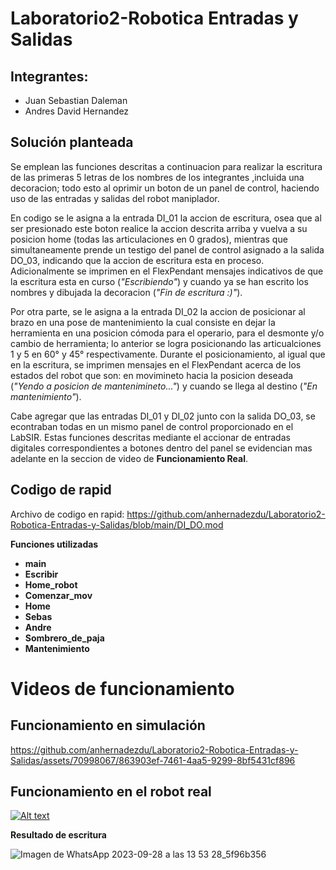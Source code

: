 # Laboratorio2-Robotica Entradas y Salidas
## Integrantes:

- Juan Sebastian Daleman
- Andres David Hernandez

## Solución planteada
Se emplean las funciones descritas a continuacion para realizar la escritura de las primeras 5 letras de los nombres de los integrantes ,incluida una decoracion; todo esto al oprimir un boton de un panel de control, haciendo uso de las entradas y salidas del robot maniplador.

En codigo se le asigna a la entrada DI_01 la accion de escritura, osea que al ser presionado este boton realice la accion descrita arriba y vuelva a su posicion home (todas las articulaciones en 0 grados), mientras que simultaneamente prende un testigo del panel de control asignado a la salida DO_03, indicando que la accion de escritura esta en proceso. Adicionalmente se imprimen en el FlexPendant mensajes indicativos de que la escritura esta en curso (_"Escribiendo"_)
y cuando ya se han escrito los nombres y dibujada la decoracion (_"Fin de escritura :)"_).

Por otra parte, se le asigna a la entrada DI_02 la accion de posicionar al brazo en una pose de mantenimiento la cual consiste en dejar la herramienta en una posicion cómoda para el operario, para el desmonte y/o cambio de herramienta; lo  anterior se logra posicionando las articualciones 1 y 5 en 60° y 45° respectivamente. Durante el posicionamiento, al igual que en la escritura, se imprimen mensajes en el FlexPendant acerca de los estados del robot que son: en movimineto hacia la  posicion deseada (_"Yendo a posicion de mantenimineto..."_) y cuando se llega al destino (_"En mantenimiento"_).

Cabe agregar que las entradas DI_01 y DI_02 junto con la salida DO_03, se econtraban todas en un mismo panel de control proporcionado en el LabSIR. Estas funciones descritas mediante el accionar de entradas digitales correspondientes a botones dentro del panel se evidencian mas adelante en la seccion de video de **Funcionamiento Real**.

## Codigo de rapid

Archivo de codigo en rapid: https://github.com/anhernadezdu/Laboratorio2-Robotica-Entradas-y-Salidas/blob/main/DI_DO.mod

**Funciones utilizadas**
* **main**
* **Escribir**
* **Home_robot**
* **Comenzar_mov**
* **Home**
* **Sebas**
* **Andre**
* **Sombrero_de_paja**
* **Mantenimiento**

# Videos de funcionamiento
## Funcionamiento en simulación

https://github.com/anhernadezdu/Laboratorio2-Robotica-Entradas-y-Salidas/assets/70998067/863903ef-7461-4aa5-9299-8bf5431cf896

## Funcionamiento en el robot real

[![Alt text](https://img.youtube.com/vi/gwNfsEZBfac/0.jpg)](https://www.youtube.com/watch?v=gwNfsEZBfac)

**Resultado de escritura**

![Imagen de WhatsApp 2023-09-28 a las 13 53 28_5f96b356](https://github.com/anhernadezdu/Laboratorio2-Robotica-Entradas-y-Salidas/assets/70998067/3b9b706b-4106-4cdb-8f90-f2f653c12aff)


